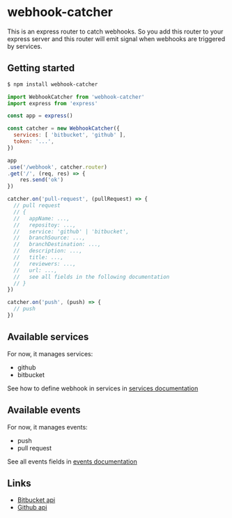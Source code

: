 # webhook-catcher

This is an express router to catch webhooks. So you add this router to your express server and this router will emit signal when webhooks are triggered by services.

## Getting started

```bash
$ npm install webhook-catcher
```

```javascript
import WebhookCatcher from 'webhook-catcher'
import express from 'express'

const app = express()

const catcher = new WebhookCatcher({
  services: [ 'bitbucket', 'github' ],
  token: '...',
})

app
.use('/webhook', catcher.router)
.get('/', (req, res) => {
    res.send('ok')
})

catcher.on('pull-request', (pullRequest) => {
  // pull request
  // {
  //   appName: ...,
  //   repositoy: ...,
  //   service: 'github' | 'bitbucket',
  //   branchSource: ...,
  //   branchDestination: ...,
  //   description: ...,
  //   title: ...,
  //   reviewers: ...,
  //   url: ...,
  //   see all fields in the following documentation
  // }
})

catcher.on('push', (push) => {
  // push
})

```


## Available services

For now, it manages services:

* github
* bitbucket

See how to define webhook in services in [services documentation](doc/services.md)


## Available events

For now, it manages events:

* push
* pull request

See all events fields in [events documentation](doc/events.md)

## Links

* [Bitbucket api](https://confluence.atlassian.com/bitbucket/event-payloads-740262817.html#EventPayloads-Repositoryevents)
* [Github api](https://developer.github.com/webhooks/)
